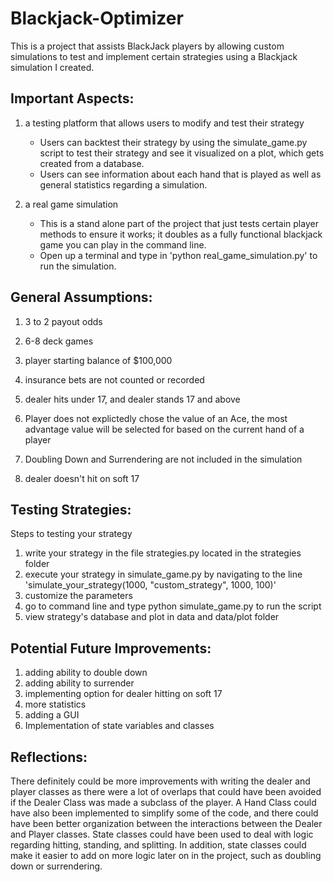 # Blackjack-Optimizer

This is a project that assists BlackJack players by allowing custom simulations to test and implement certain strategies using a Blackjack simulation I created. 

## Important Aspects: 

1.  a testing platform that allows users to modify and test their strategy

    - Users can backtest their strategy by using the simulate_game.py script to test their strategy and see it visualized on a plot, which gets created from a database.
    - Users can see information about each hand that is played as well as general statistics regarding a simulation. 

2.  a real game simulation 

    - This is a stand alone part of the project that just tests certain player methods to ensure it works; it doubles as a fully functional blackjack game you can play in the command line.
    - Open up a terminal and type in 'python real_game_simulation.py' to run the simulation. 

## General Assumptions:   

1. 3 to 2 payout odds 

2. 6-8 deck games  
    
3. player starting balance of $100,000

4. insurance bets are not counted or recorded

5. dealer hits under 17, and dealer stands 17 and above 

6. Player does not explictedly chose the value of an Ace, the most advantage value will be selected for based on the current hand of a player

7. Doubling Down and Surrendering are not included in the simulation

8. dealer doesn't hit on soft 17

## Testing Strategies: 

Steps to testing your strategy
1. write your strategy in the file strategies.py located in the strategies folder 
2. execute your strategy in simulate_game.py by navigating to the line 'simulate_your_strategy(1000, "custom_strategy", 1000, 100)'
3. customize the parameters 
4. go to command line and type python simulate_game.py to run the script 
5. view strategy's database and plot in data and data/plot folder

## Potential Future Improvements: 
1. adding ability to double down 
2. adding ability to surrender
3. implementing option for dealer hitting on soft 17
4. more statistics 
5. adding a GUI
6. Implementation of state variables and classes 

## Reflections: 

There definitely could be more improvements with writing the dealer and player classes as there were a lot of overlaps that could have been avoided if the Dealer Class was made a subclass of the player. A Hand Class could have also been implemented to simplify some of the code, and there could have been better organization between the interactions between the Dealer and Player classes. State classes could have been used to deal with logic regarding hitting, standing, and splitting. In addition, state classes could make it easier to add on more logic later on in the project, such as doubling down or surrendering. 
